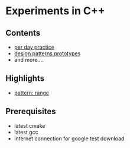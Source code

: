 # Experiments in C++

## Contents
 * [per day practice](https://github.com/rishikhaneja/cpp_experiments/blob/master/modules/practice/per_day/src/test.cpp)
 * [design patterns prototypes](https://github.com/rishikhaneja/cpp_experiments/tree/master/modules/patterns)
 * and more....

## Highlights

* [pattern: range](https://github.com/rishikhaneja/cpp_experiments/blob/master/modules/patterns/range/inc/range.h)

## Prerequisites

* latest cmake
* latest gcc
* internet connection for google test download
